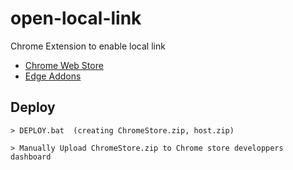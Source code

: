 # open-local-link
Chrome Extension to enable local link

* [Chrome Web Store](https://chrome.google.com/webstore/detail/open-local-link/bhipgegdnofneghbmnmgbfdjfhbmejbe)
* [Edge Addons](https://microsoftedge.microsoft.com/addons/detail/open-local-link/fnkknmpcmjndmgjejebjbhpkljnikmfp)

## Deploy
```
> DEPLOY.bat  (creating ChromeStore.zip, host.zip)

> Manually Upload ChromeStore.zip to Chrome store developpers dashboard
```
